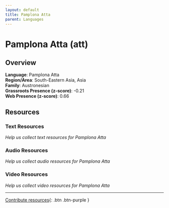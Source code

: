 ```yaml
---
layout: default
title: Pamplona Atta
parent: Languages
---
```


# Pamplona Atta (att)

## Overview

**Language**: Pamplona Atta  
**Region/Area**: South-Eastern Asia, Asia  
**Family**: Austronesian  
**Grassroots Presence (z-score)**: -0.21  
**Web Presence (z-score)**: 0.66  

## Resources

### Text Resources
*Help us collect text resources for Pamplona Atta*

### Audio Resources
*Help us collect audio resources for Pamplona Atta*

### Video Resources
*Help us collect video resources for Pamplona Atta*

---

[Contribute resources](https://forms.office.com/e/1SfLJx3u1r){: .btn .btn-purple }
